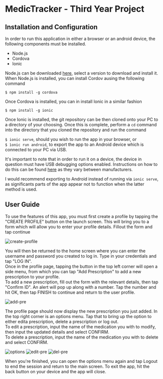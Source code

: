 # MedicTracker - Third Year Project

## Installation and Configuration

In order to run this application in either a browser or an android device, the following components must be installed. 

* Node.js
* Cordova
* Ionic

Node.js can be downloaded [here](http://nodejs.org/), select a version to download and install it. When Node.js is installed, you can install Cordov ausing the following command

`$ npm install -g cordova`

Once Cordova is installed, you can in install Ionic in a similar fashion

`$ npm install -g ionic`

Once Ionic is installed, the git repository can be then cloned onto your PC to a directory of your choosing. Once this is complete, perform a `cd` command into the directory that you cloned the repository and run the command

`$ ionic serve`, should you wish to run the app in your browser, or  
`$ ìonic run android`, to export the app to an Android device which is connected to your PC via USB.

It's important to note that in order to run it on a device, the device in question must have USB debugging options enabled. Instructions on how to do this can be found [here](https://developer.android.com/studio/run/device.html) as they vary between manufacturers.

I would recommend exporting to Android instead of running via `ionic serve`, as significants parts of the app appear not to function when the latter method is used.


## User Guide

To use the features of this app, you must first create a profile by tapping the "CREATE PROFILE" button on the launch screen. This will bring you to a form which will allow you to enter your profile details. Fillout the form and tap continue

![create-profile](http://i.imgur.com/FJEsajG.png)

You will then be returned to the home screen where you can enter the username and password you created to log in. Type in your credentials and tap "LOG IN".  
Once in the profile page, tapping the button in the top left corner will open a side menu, from which you can tap "Add Prescription" to add a new prescription to your profile.  
To add a new prescription, fill out the form with the relevant details, then tap "Confirm ID". An alert will pop up along with a number. Tap the number and hit OK, then tap FINISH to continue and return to the user profile.

![add-pre](http://i.imgur.com/fZw75mp.png)

The profile page should now display the new prescription you just added. In the top right corner is an options menu. Tap that to bring up the option to either edita prescription, delete a prescription or log out.  
To edit a prescription, input the name of the medication you with to modify, then input the updated details and select CONFIRM.  
To delete a prescription, input the name of the medication you with to delete and select CONFIRM.  

![options](http://i.imgur.com/mn8PRz7.png)  ![edit-pre](http://i.imgur.com/z4TCfJl.png)  ![del-pre](http://i.imgur.com/lw83X74.png)

When you're finished, you can open the options menu again and tap Logout to end the session and return to the main screen. To exit the app, hit the back button on your device and the app will close.
